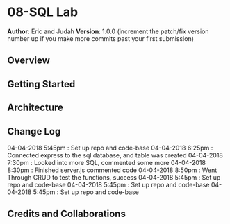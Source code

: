 # 08-SQL Lab

**Author**: Eric and Judah
**Version**: 1.0.0 (increment the patch/fix version number up if you make more commits past your first submission)

## Overview
<!-- Provide a high level overview of what this application is and why you are building it, beyond the fact that it's an assignment for a Code Fellows 301 class. (i.e. What's your problem domain?) -->

## Getting Started
<!-- What are the steps that a user must take in order to build this app on their own machine and get it running? -->

## Architecture
<!-- Provide a detailed description of the application design. What technologies (languages, libraries, etc) you're using, and any other relevant design information. -->

## Change Log
<!-- Use this are to document the iterative changes made to your application as each feature is successfully implemented. Use time stamps. Here's an examples: -->

04-04-2018 5:45pm : Set up repo and code-base
04-04-2018 6:25pm : Connected express to the sql database, and table was created
04-04-2018 7:30pm : Looked into more SQL, commented some more
04-04-2018 8:30pm : Finished server.js commented code
04-04-2018 8:50pm : Went Through CRUD to test the functions, success
04-04-2018 5:45pm : Set up repo and code-base
04-04-2018 5:45pm : Set up repo and code-base
04-04-2018 5:45pm : Set up repo and code-base 

## Credits and Collaborations
<!-- Give credit (and a link) to other people or resources that helped you build this application. -->
